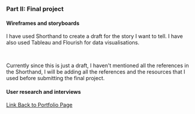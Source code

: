 
### Part II: Final project

#### Wireframes and storyboards

I have used Shorthand to create a draft for the story I want to tell. I have also used Tableau and Flourish for data visualisations.

<script src="https://carnegiemellon.shorthandstories.com/being-obese-can-kill-you/embed.js"></script>
<br />

Currently since this is just a draft, I haven't mentioned all the references in the Shorthand, I will be adding all the references and the resources that I used before submitting the final project.

#### User research and interviews


[Link Back to Portfolio Page](https://shubham-prabhu.github.io/portfolio/)

